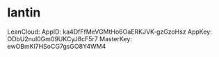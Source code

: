 # lantin

LeanCloud:
AppID:     ka4DfFfMeVGMtHo6OaERKJVK-gzGzoHsz
AppKey:    ODbU2nul0Gm09UKCyJ8cF5r7
MasterKey: ewOBmKl7HSoCG7gsGO8Y4WM4
